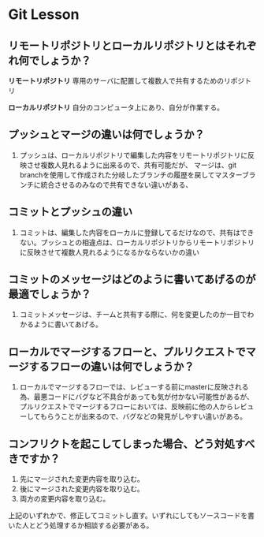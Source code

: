# Git Lesson

## リモートリポジトリとローカルリポジトリとはそれぞれ何でしょうか？

**リモートリポジトリ** 専用のサーバに配置して複数人で共有するためのリポジトリ

**ローカルリポジトリ** 自分のコンピュータ上にあり、自分が作業する。
## プッシュとマージの違いは何でしょうか？

1. プッシュは、ローカルリポジトリで編集した内容をリモートリポジトリに反映させ複数人見れるように出来るので、共有可能だが、
マージは、git branchを使用して作成された分岐したブランチの履歴を戻してマスターブランチに統合させるのみなので共有できない違いがある、


## コミットとプッシュの違い

1. コミットは、編集した内容をローカルに登録してるだけなので、共有はできない。プッシュとの相違点は、ローカルリポジトリからリモートリポジトリに反映させて複数人見れるようになるかならないかの違い

## コミットのメッセージはどのように書いてあげるのが最適でしょうか？

1. コミットメッセージは、チームと共有する際に、何を変更したのか一目でわかるように書いてあげる。


## ローカルでマージするフローと、プルリクエストでマージするフローの違いは何でしょうか？

1. ローカルでマージするフローでは、レビューする前にmasterに反映される為、最悪コードにバグなど不具合があっても気が付かない可能性があるが、プルリクエストでマージするフローにおいては、反映前に他の人からレビューしてもらうことが出来るので、バグなどの発見がしやすい違いがある。

## コンフリクトを起こしてしまった場合、どう対処すべきですか？

1. 先にマージされた変更内容を取り込む。
2. 後にマージされた変更内容を取り込む。
3. 両方の変更内容を取り込む。

上記のいずれかで、修正してコミットし直す。いずれにしてもソースコードを書いた人とどう処理するか相談する必要がある。